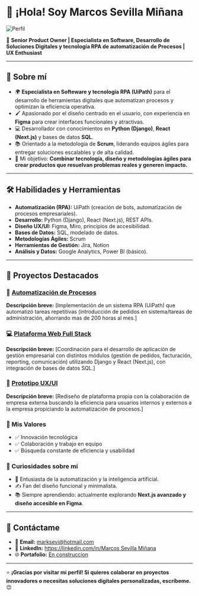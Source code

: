 # 👋 ¡Hola! Soy Marcos Sevilla Miñana    

![Perfil](https://github.com/user-attachments/assets/34e99c16-ecc3-48d9-a430-681ccebb21c4)

🎯 **Senior Product Owner | Especialista en Software, Desarrollo de Soluciones Digitales y tecnología RPA de automatización de Procesos | UX Enthusiast**

---

## 🌟 Sobre mí
- 🌍 **Especialista en Softeware y tecnología RPA (UiPath)** para el desarrollo de herramientas digitales que automatizan procesos y optimizan la eficiencia operativa.
- 🖌️ Apasionado por el diseño centrado en el usuario, con experiencia en **Figma** para crear interfaces funcionales y atractivas.
- 💻 Desarrollador con conocimientos en **Python (Django)**, **React (Next.js)** y bases de datos **SQL**.
- 📚 Orientado a la metodología de **Scrum**, liderando equipos ágiles para entregar soluciones escalables y de alta calidad.
- 🚀 Mi objetivo: **Combinar tecnología, diseño y metodologías ágiles para crear productos que resuelvan problemas reales y generen impacto.**

---

## 🛠️ Habilidades y Herramientas
- **Automatización (RPA):** UiPath (creación de bots, automatización de procesos empresariales).
- **Desarrollo:** Python (Django), React (Next.js), REST APIs.
- **Diseño UX/UI:** Figma, Miro, principios de accesibilidad.
- **Bases de Datos:** SQL, modelado de datos.
- **Metodologías Ágiles:** Scrum
- **Herramientas de Gestión:** Jira, Notion
- **Análisis y Datos:** Google Analytics, Power BI (básico).

---

## 🌟 Proyectos Destacados
### 🤖 [Automatización de Procesos](enlace-al-repositorio)
**Descripción breve:** [Implementación de un sistema RPA (UiPath) que automatizó tareas repetitivas (introducción de pedidos en sistema/tareas de administración, ahorrando mas de 200 horas al mes.]

### 💻 [Plataforma Web Full Stack](enlace-al-repositorio)
**Descripción breve:** [Coordinación para el desarrollo de aplicación de gestión empresarial con distintos módulos (gestión de pedidos, facturación, reporting, comunicación) utilizando Django y React (Next.js), con integración de bases de datos SQL.]

### 🎨 [Prototipo UX/UI](enlace-al-repositorio)
**Descripción breve:** [Rediseño de plataforma propia con la colaboración de empresa externa buscando la eficiencia para usuarios internos y externos a la empresa propiciando la automatización de procesos.]


### 🚀 Mis Valores
- ✅ Innovación tecnológica
- ✅ Colaboración y trabajo en equipo
- ✅ Búsqueda constante de eficiencia y usabilidad

### 🧠 Curiosidades sobre mí
- 🤖 Entusiasta de la automatización y la inteligencia artificial.
- ✍️ Fan del diseño funcional y minimalista.
- 📚 Siempre aprendiendo: actualmente explorando **Next.js avanzado y diseño accesible en Figma**.

---

## 💬 Contáctame
- 📧 **Email:** [marksevi@hotmail.com](mailto:marksevi@hotmail.com)
- 💼 **LinkedIn:** [https://linkedin.com/in/Marcos Sevilla Miñana](https://www.linkedin.com/in/marcos-sevilla-mi%C3%B1ana-89670432/)
- 🌐 **Portafolio:** [En construccion](https://tu-portafolio.com)

---

⭐ **¡Gracias por visitar mi perfil! Si quieres colaborar en proyectos innovadores o necesitas soluciones digitales personalizadas, escríbeme.** 😊
